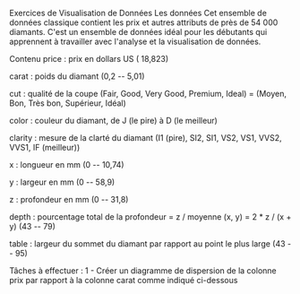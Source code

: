 Exercices de Visualisation de Données
Les données
Cet ensemble de données classique contient les prix et autres attributs de près de 54 000 diamants. C'est un ensemble de données idéal pour les débutants qui apprennent à travailler avec l'analyse et la visualisation de données.

Contenu
price : prix en dollars US (
18,823)

carat : poids du diamant (0,2 -- 5,01)

cut : qualité de la coupe (Fair, Good, Very Good, Premium, Ideal) = (Moyen, Bon, Très bon, Supérieur, Idéal)

color : couleur du diamant, de J (le pire) à D (le meilleur)

clarity : mesure de la clarté du diamant (I1 (pire), SI2, SI1, VS2, VS1, VVS2, VVS1, IF (meilleur))

x : longueur en mm (0 -- 10,74)

y : largeur en mm (0 -- 58,9)

z : profondeur en mm (0 -- 31,8)

depth : pourcentage total de la profondeur = z / moyenne (x, y) = 2 * z / (x + y) (43 -- 79)

table : largeur du sommet du diamant par rapport au point le plus large (43 -- 95)

Tâches à effectuer :
1 - Créer un diagramme de dispersion de la colonne prix par rapport à la colonne carat comme indiqué ci-dessous